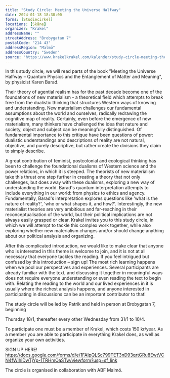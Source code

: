 ```yaml
---
title: "Study Circle: Meeting the Universe Halfway"
date: 2024-01-18 18:30:00
forms: [Studiecirkel]
locations: [Skåne]
organizer: "Krakel"
addressName: ""
streetAddress: "Brobygatan 7"
postalCode: "214 43"
addressRegion: "Malmö"
addressCountry: "Sweden"
source: "https://www.krakelkrakel.com/kalender/study-circle-meeting-the-universe-halfway"
---
```

In this study circle, we will read parts of the book ”Meeting the Universe Halfway – Quantum Physics and the Entanglement of Matter and Meaning", by physicist Karen Barad. 

Their theory of agential realism has for the past decade become one of the foundations of new materialism - a theoretical field which attempts to break free from the dualistic thinking that structures Western ways of knowing and understanding. New materialism challenges our fundamental assumptions about the world and ourselves, radically redrawing the cognitive map of reality. Certainly, even before the emergence of new materialism, many thinkers have challenged the idea that nature and society, object and subject can be meaningfully distinguished. Of fundamental importance to this critique have been questions of power: dualistic understandings and descriptions of reality are not natural, objective, and purely descriptive, but rather create the divisions they claim to simply describe. 

A great contribution of feminist, postcolonial and ecological thinking has been to challenge the foundational dualisms of Western science and the power relations, in which it is steeped. The theorists of new materialism take this thrust one step further in creating a theory that not only challenges, but does away with these dualisms, exploring a new way of understanding the world. Barad's quantum interpretation attempts to include everything in our world: from physics to ethics and agency. Fundamentally, Barad's interpretation explores questions like 'what is the nature of reality?', 'who or what shapes it, and how?'. Interestingly, the new materialist theories are very ambitious and far-reaching in their reconceptualisation of the world, but their political implications are not always easily grasped or clear. Krakel invites you to this study circle, in which we will attempt to tackle this complex work together, while also exploring whether new materialism changes and/or should change anything about our political analysis and organizing.

After this complicated introduction, we would like to make clear that anyone who is interested in this theme is welcome to join, and it is not at all necessary that everyone tackles the reading. If you feel intrigued but confused by this introduction – sign up! The most rich learning happens when we pool our perspectives and experiences. Several participants are already familiar with the text, and discussing it together in meaningful ways does not require everyone understanding or even reading the text to begin with. Relating the reading to the world and our lived experiences in it is usually where the richest analysis happens, and anyone interested in participating in discussions can be an important contributor to that! 

The study circle will be led by Patrik and held in person at Brobygatan 7, beginning 

Thursday 18/1, thereafter every other Wednesday from  31/1 to 10/4.

To participate one must be a member of Krakel, which costs 150 kr/year. As a member you are able to participate in everything Krakel does, as well as organize your own activities.

SIGN UP HERE!
https://docs.google.com/forms/d/e/1FAIpQLSc799TET3nD93qrtGRu8EwtVCN4fWIhiDwTjYp-1TRHmOaSTw/viewform?usp=sf_link

The circle is organised in collaboration with ABF Malmö.
